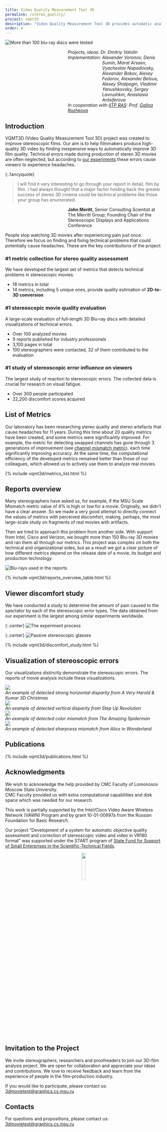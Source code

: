 ```yaml
---
title: Video Quality Measurement Tool 3D
permalink: /stereo_quality/
project: vqmt3d
description: "Video Quality Measurement Tool 3D provides automatic analysis and correction of stereoscopic 3D movie artifacts"
order: 4
---
```


![More than 100 blu-ray discs were tested](/assets/img/vqmt3d/vqmt3d/blurays.jpg)

<div style="margin-left: 40%;">
    <i>
        <div>Projects, ideas: Dr. Dmitriy Vatolin</div>
        <div style="display: flex">
          <div>Implementation:&nbsp;</div>
          <div>Alexander Voronov, Denis Sumin, Marat Arsaev, Vyacheslav Napadovsky, Alexander Bokov, Alexey Fedorov, Alexander Belous, Alexey Shalpegin, Vladimir Yanushkovsky, Sergey Lavrushkin, Anastasia Antsiferova
          </div>
        </div>
        <div>In cooperation with <a href="http://www.iitp.ru/en/about">IITP RAS</a>: Prof. <a href="http://www.iitp.ru/en/users/484.htm">Galina Rozhkova</a></div>
    </i>
</div>

## Introduction

VQMT3D (Video Quality Measurement Tool 3D) project was created to improve stereoscopic films. Our aim is to help filmmakers produce high-quality 3D video by finding inexpensive ways to automatically improve 3D film quality. Technical errors made during production of stereo 3D movies are often neglected, but according to [our experiments](/stereo_quality/forecasting-of-viewers-discomfort.html) these errors cause viewers to experience headaches.



{:.fancyquote}
> I will find it very interesting to go through your report in detail, film by film. I had always thought that a major factor holding back the greater success of stereo 3D cinema could be technical problems like those your group has enumerated.

<div style="margin-left: 40%;">
    <b>John Meritt</b>, Senior Consulting Scientist at The Merritt Group; Founding Chair of the Stereoscopic Displays and Applications Conference
</div>

People stop watching 3D movies after experiencing pain just once. Therefore we focus on finding and fixing technical problems that could potentially cause headaches. These are the key contributions of the project:

### #1 metric collection for stereo quality assessment
We have developed the largest set of metrics that detects technical problems in stereoscopic movies.
- 18 metrics in total
- 14 metrics, including 5 unique ones, provide quality estimation of **2D-to-3D conversion**

### #1 stereoscopic movie quality evaluation
A large-scale evaluation of full-length 3D Blu-ray discs with detailed visualizations of technical errors.
- Over 100 analyzed movies
- 9 reports published for industry professionals
- 3,100 pages in total
- 100 stereographers were contacted, 32 of them contributed to the evaluation

### #1 study of stereoscopic error influence on viewers
The largest study of reaction to stereoscopic errors. The collected data is crucial for research on visual fatigue.
- Over 300 people participated
- 22,200 discomfort scores acquired

## List of Metrics

Our laboratory has been researching stereo quality and stereo artefacts that cause headaches for 11 years. During this time about 20 quality metrics have been created, and some metrics were significantly improved. For example, the metric for detecting swapped channels has gone through 3 generations of improvement (see <a href="/stereo_quality/swapped-views-detection-s3d.html">channel mismatch metric</a>), each time significantly improving accuracy. At the same time, the computational efficiency of the developed metrics remained better than those of our colleagues, which allowed us to actively use them to analyze real movies.

{% include vqmt3d/metrics_list.html %}

## Reports overview

Many stereographers have asked us, for example, if the MSU Scale Mismatch metric value of 4% is high or low for a movie. Originally, we didn’t have a clear answer. So we made a very good attempt to directly connect the values of metrics with perceived discomfort, making, perhaps, the most large-scale study on fragments of real movies with artifacts.

Then we tried to approach this problem from another side. With support from Intel, Cisco and Verizon, we bought more than 150 Blu-ray 3D movies and ran them all through our metrics. This project was complex on both the technical and organizational sides, but as a result we got a clear picture of how different metrics depend on the release date of a movie, its budget and production technology.

<div class="center">
    <img src="/assets/img/vqmt3d/vqmt3d/blurays_reports.jpg" alt="Blu-rays used in the reports"><br>
</div>

{% include vqmt3d/reports_overview_table.html %}


## Viewer discomfort study

We have conducted a study to determine the amount of pain caused to the spectator by each of the stereoscopic error types. The data obtained from our experiment is the largest among similar experiments worldwide.

{:.center}
![The experiment process](/assets/img/vqmt3d/forecasting-of-viewers-discomfort/experiment_process.jpg)

{:.center}
![Passive stereoscopic glasses](/assets/img/vqmt3d/forecasting-of-viewers-discomfort/glasses.jpg)

{% include vqmt3d/discomfort_study.html %}

<span id="visualizations"></span>

## Visualization of stereoscopic errors

Our visualizations distinctly demonstrate the stereoscopic errors. The reports of movie analysis include these visualizations.

<div class="center">
    <div>
        <img src="/assets/img/vqmt3d/vqmt3d/example01_harold_horiz-disp.jpg"><br>
        <i>An example of detected strong horizontal disparity from A Very Harold & Kumar 3D Christmas</i>
    </div>
</div>

<div class="center">
    <div>
        <img src="/assets/img/vqmt3d/vqmt3d/example02_stepup_vertical.jpg"><br>
        <i>An example of detected vertical disparity from Step Up Revolution</i>
    </div>
</div>

<div class="center">
    <div>
        <img src="/assets/img/vqmt3d/vqmt3d/example03_amazing_color.jpg"><br>
        <i>An example of detected color mismatch from The Amazing Spiderman</i>
    </div>
</div>

<div class="center">
    <div>
        <img src="/assets/img/vqmt3d/vqmt3d/example04_alice_sharpness.jpg"><br>
        <i>An example of detected sharpness mismatch from Alice in Wonderland</i>
    </div>
</div>

## Publications

{% include vqmt3d/publications.html %}

## Acknowledgments

We wish to acknowledge the help provided by CMC Faculty of Lomonosov
Moscow State University.  
CMC Faculty provided us with extra computational capabilities and disk
space which was needed for our research.

This work is partially supported by the Intel/Cisco Video Aware Wireless
Network (VAWN) Program and by grant 10-01-00697a from the Russian
Foundation for Basic Research.

Our project “Development of a system for automatic objective quality assessment and correction of stereoscopic video and video in VR180 format” was supported under the START program of <a href="http://fasie.ru">State Fund for Support of Small Enterprises in the Scientific-Technical Fields</a>.

<div style="text-align: center;">
  <a href="http://fasie.ru" class="thumbnail"><img src="/assets/img/vqmt3d/vqmt3d/logo_fasie.png" width="15%" height="15%"></a>
</div>

## Invitation to the Project

We invite stereographers, researchers and proofreaders to join our
3D-film analysis project. We are open for collaboration and appreciate
your ideas and contributions. We love to receive feedback and learn from
the experience of people in the film-production industry.

If you would like to participate, please contact us: <3dmovietest@graphics.cs.msu.ru>

## Contacts

For questions and propositions, please contact us: <3dmovietest@graphics.cs.msu.ru>
